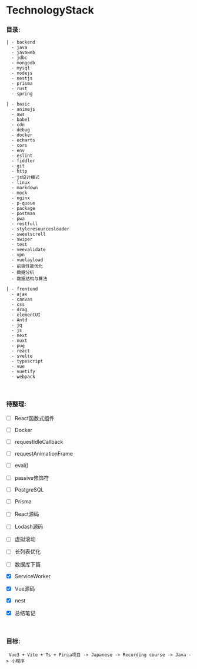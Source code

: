 # TechnologyStack

### 目录:

    | - backend
      - java
      - javaweb
      - jdbc
      - mongodb
      - mysql
      - nodejs
      - nestjs
      - prisma
      - rust
      - spring

    | - basic
      - animejs
      - aws
      - babel
      - cdn
      - debug
      - docker
      - echarts
      - cors
      - env
      - eslint
      - fiddler
      - git
      - http
      - js设计模式
      - linux
      - markdown
      - mock
      - nginx
      - p-queue
      - package
      - postman
      - pwa
      - restfull
      - styleresourcesloader
      - sweetscroll
      - swiper
      - test
      - veevalidate
      - vpn
      - vuelayload
      - 前端性能优化
      - 数据分析
      - 数据结构与算法

    | - frontend
      - ajax
      - canvas
      - css
      - drag
      - elementUI
      - Antd
      - jq
      - js
      - next
      - nuxt
      - pug
      - react
      - svelte
      - typescript
      - vue
      - vuetify
      - webpack

<br>

### 待整理:
- [ ] React函数式组件 
- [ ] Docker
- [ ] requestIdleCallback
- [ ] requestAnimationFrame
- [ ] eval()
- [ ] passive修饰符
- [ ] PostgreSQL
- [ ] Prisma
- [ ] React源码 
- [ ] Lodash源码
- [ ] 虚拟滚动
- [ ] 长列表优化
- [ ] 数据库下篇

- [x] ServiceWorker
- [x] Vue源码
- [x] nest
- [x] 总结笔记

<br>

### 目标:
```
 Vue3 + Vite + Ts + Pinia项目 -> Japanese -> Recording course -> Java -> 小程序
```
